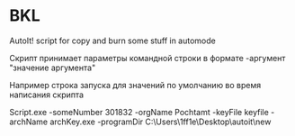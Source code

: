 # BKL
AutoIt! script for copy and burn some stuff in automode

Скрипт принимает параметры командной строки в формате  -аргумент "значение аргумента" 


Например строка запуска для значений по умолчанию во время написания скрипта


Script.exe -someNumber 301832 -orgName Pochtamt -keyFile keyfile -archName archKey.exe -programDir C:\Users\1ff1e\Desktop\autoit\new
